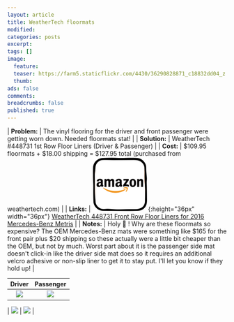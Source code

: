 ```yaml
---
layout: article
title: WeatherTech floormats
modified:
categories: posts
excerpt:
tags: []
image:
  feature:
  teaser: https://farm5.staticflickr.com/4430/36290828871_c18832dd04_z.jpg
  thumb:
ads: false
comments:
breadcrumbs: false
published: true
---
```

| **Problem:** | The vinyl flooring for the driver and front passenger were getting worn down. Needed floormats stat! |
| **Solution:** | WeatherTech #448731 1st Row Floor Liners (Driver & Passenger) |
| **Cost:** | $109.95 floormats + $18.00 shipping = $127.95 total (purchased from weathertech.com) |
| **Links:** | ![](/images/icons/amazon.png){:height="36px" width="36px"} [WeatherTech 448731 Front Row Floor Liners for 2016 Mercedes-Benz Metris](https://www.amazon.com/gp/product/B0725P4H6B/ref=as_li_tl?ie=UTF8&camp=1789&creative=9325&creativeASIN=B0725P4H6B&linkCode=as2&tag=mightymetris-20&linkId=60e794707231a84fb613f2aa30b7409a) |
| **Notes:** | Holy :cow2: ! Why are these floormats so expensive? The OEM Mercedes-Benz mats were something like $165 for the front pair plus $20 shipping so these actually were a little bit cheaper than the OEM, but not by much. Worst part about it is the passenger side mat doesn't click-in like the driver side mat does so it requires an additional velcro adhesive or non-slip liner to get it to stay put. I'll let you know if they hold up! |

| Driver | Passenger |
| :---: | :---: |
| [![](https://farm5.staticflickr.com/4430/36290828871_c18832dd04_z.jpg)](https://farm5.staticflickr.com/4430/36290828871_c18832dd04_z.jpg)  | [![](https://farm5.staticflickr.com/4406/36030955650_cfb061bcae_z.jpg)](https://farm5.staticflickr.com/4406/36030955650_cfb061bcae_z.jpg) |

| [![](https://farm5.staticflickr.com/4375/36290827201_2ddf560a0f_z.jpg)](https://farm5.staticflickr.com/4375/36290827201_2ddf560a0f_z.jpg) | [![](https://farm5.staticflickr.com/4340/35592649884_f88c4468fd_z.jpg)](https://farm5.staticflickr.com/4340/35592649884_f88c4468fd_z.jpg) |
